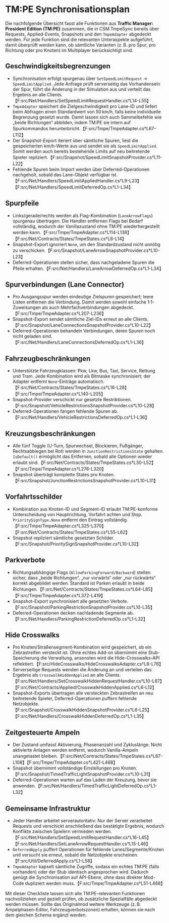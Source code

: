 # TM:PE Synchronisationsplan

Die nachfolgende Übersicht fasst alle Funktionen aus **Traffic Manager: President Edition (TM:PE)** zusammen, die in CSM.TmpeSync bereits über Requests, Applied-Events, Snapshots und den `TmpeAdapter` abgedeckt werden. Für jede Funktion sind die relevanten Unteraspekte aufgeführt, damit überprüft werden kann, ob sämtliche Varianten (z. B. pro Spur, pro Richtung oder pro Knoten) im Multiplayer berücksichtigt sind.

## Geschwindigkeitsbegrenzungen
- Synchronisation erfolgt spurgenau über `SetSpeedLimitRequest` → `SpeedLimitApplied`. Jede Anfrage prüft serverseitig das Vorhandensein der Spur, führt die Änderung in der Simulation aus und verteilt das Ergebnis an alle Clients.【F:src/Net/Handlers/SetSpeedLimitRequestHandler.cs†L14-L55】
- `TmpeAdapter` speichert die Zielgeschwindigkeit pro Lane-ID und liefert beim Abfragen einen Standardwert von 50 km/h, falls keine individuelle Begrenzung gesetzt wurde. Damit lassen sich auch Sammelbefehle wie „beide Richtungen“ abbilden, indem TM:PE sie intern auf Spurkommandos herunterbricht.【F:src/Tmpe/TmpeAdapter.cs†L67-L112】
- Der Snapshot-Export iteriert über sämtliche Spuren, liest die gespeicherten km/h-Werte aus und sendet sie als `SpeedLimitApplied`. Somit werden auch bereits bestehende Limits auf neu beitretende Spieler repliziert.【F:src/Snapshot/SpeedLimitSnapshotProvider.cs†L11-L22】
- Fehlende Spuren beim Import werden über Deferred-Operationen nachgeholt, sobald das Lane-Objekt verfügbar ist.【F:src/Net/Handlers/SpeedLimitAppliedHandler.cs†L9-L23】【F:src/Net/Handlers/SpeedLimitDeferredOp.cs†L1-L34】

## Spurpfeile
- Links/gerade/rechts werden als Flag-Kombination (`LaneArrowFlags`) spurgenau übertragen. Die Handler entfernen Flags bei Bedarf vollständig, wodurch der Vanillazustand ohne TM:PE wiederhergestellt werden kann.【F:src/Tmpe/TmpeAdapter.cs†L114-L138】【F:src/Net/Contracts/States/TmpeStates.cs†L6-L14】
- Snapshot-Export ignoriert `None`, um den Standardzustand nicht unnötig zu verschicken.【F:src/Snapshot/LaneArrowSnapshotProvider.cs†L10-L23】
- Deferred-Operationen stellen sicher, dass nachgeladene Spuren die Pfeile erhalten.【F:src/Net/Handlers/LaneArrowDeferredOp.cs†L1-L34】

## Spurverbindungen (Lane Connector)
- Pro Ausgangsspur werden eindeutige Zielspuren gespeichert; leere Listen entfernen die Verbindung. Damit werden sowohl einfache 1:1-Zuweisungen als auch Mehrfachverbindungen abgedeckt.【F:src/Tmpe/TmpeAdapter.cs†L207-L236】
- Snapshot-Export sendet sämtliche Ziel-IDs erneut an alle Clients.【F:src/Snapshot/LaneConnectionsSnapshotProvider.cs†L10-L22】
- Deferred-Operationen behandeln Verbindungen, deren Spuren noch nicht geladen sind.【F:src/Net/Handlers/LaneConnectionsDeferredOp.cs†L1-L36】

## Fahrzeugbeschränkungen
- Unterstützte Fahrzeugklassen: Pkw, Lkw, Bus, Taxi, Service, Rettung und Tram. Jede Kombination wird als Bitmaske synchronisiert; der Adapter entfernt `None`-Einträge automatisch.【F:src/Net/Contracts/States/TmpeStates.cs†L16-L28】【F:src/Tmpe/TmpeAdapter.cs†L140-L205】
- Snapshot-Provider verschickt nur gesetzte Restriktionen.【F:src/Snapshot/VehicleRestrictionsSnapshotProvider.cs†L10-L28】
- Deferred-Operationen fangen fehlende Spuren ab.【F:src/Net/Handlers/VehicleRestrictionsDeferredOp.cs†L1-L36】

## Kreuzungsbeschränkungen
- Alle fünf Toggle (U-Turn, Spurwechsel, Blockieren, Fußgänger, Rechtsabbiegen bei Rot) werden in `JunctionRestrictionsState` gehalten. `IsDefault()` ermöglicht das Entfernen, sobald alle Optionen wieder erlaubt sind.【F:src/Net/Contracts/States/TmpeStates.cs†L30-L52】【F:src/Tmpe/TmpeAdapter.cs†L276-L320】
- Snapshot überträgt komplette States pro Knoten.【F:src/Snapshot/JunctionRestrictionsSnapshotProvider.cs†L10-L31】

## Vorfahrtsschilder
- Kombination aus Knoten-ID und Segment-ID erlaubt TM:PE-konforme Unterscheidung von Hauptrichtung, Vorfahrt achten und Stop. `PrioritySignType.None` entfernt den Eintrag vollständig.【F:src/Tmpe/TmpeAdapter.cs†L325-L370】【F:src/Net/Contracts/States/TmpeStates.cs†L55-L62】
- Snapshot repliziert sämtliche gesetzten Schilder.【F:src/Snapshot/PrioritySignSnapshotProvider.cs†L10-L32】

## Parkverbote
- Richtungsabhängige Flags (`AllowParkingForward/Backward`) stellen sicher, dass „beide Richtungen“, „nur vorwärts“ oder „nur rückwärts“ korrekt abgebildet werden. Standard ist Parken erlaubt in beide Richtungen.【F:src/Net/Contracts/States/TmpeStates.cs†L64-L85】【F:src/Tmpe/TmpeAdapter.cs†L372-L419】
- Snapshot-Export synchronisiert alle gesetzten Verbote.【F:src/Snapshot/ParkingRestrictionSnapshotProvider.cs†L10-L35】
- Deferred-Operationen decken nachladende Segmente ab.【F:src/Net/Handlers/ParkingRestrictionDeferredOp.cs†L1-L32】

## Hide Crosswalks
- Pro Knoten/Straßensegment-Kombination wird gespeichert, ob ein Zebrastreifen versteckt ist. Ohne echtes Add-on übernimmt eine Stub-Speicherung die Verwaltung, ansonsten wird die Hide-Crosswalks-API reflektiert.【F:src/HideCrosswalks/HideCrosswalksAdapter.cs†L8-L76】
- Serverseitige Requests wenden die Änderung an und verteilen das Ergebnis als `CrosswalkHiddenApplied` an alle Clients.【F:src/Net/Handlers/SetCrosswalkHiddenRequestHandler.cs†L10-L67】【F:src/Net/Contracts/Applied/CrosswalkHiddenApplied.cs†L6-L12】
- Snapshot-Exports übertragen alle versteckten Zebrastreifen an neu beitretende Spieler, Deferred-Operationen puffern fehlende Netzobjekte.【F:src/Snapshot/CrosswalkHiddenSnapshotProvider.cs†L6-L25】【F:src/Net/Handlers/CrosswalkHiddenDeferredOp.cs†L1-L35】

## Zeitgesteuerte Ampeln
- Der Zustand umfasst Aktivierung, Phasenanzahl und Zykluslänge. Nicht aktivierte Anlagen werden entfernt, wodurch Vanilla-Ampeln unangetastet bleiben.【F:src/Net/Contracts/States/TmpeStates.cs†L87-L108】【F:src/Tmpe/TmpeAdapter.cs†L421-L468】
- Snapshot übernimmt vollständige Einstellungen pro Knoten.【F:src/Snapshot/TimedTrafficLightSnapshotProvider.cs†L10-L31】
- Deferred-Operationen warten auf das Laden der Kreuzung, bevor sie anwenden.【F:src/Net/Handlers/TimedTrafficLightDeferredOp.cs†L1-L32】

## Gemeinsame Infrastruktur
- Jeder Handler arbeitet serverautoritativ: Nur der Server verarbeitet Requests und verschickt anschließend das bestätigte Ergebnis, wodurch Konflikte zwischen Spielern vermieden werden.【F:src/Net/Handlers/SetSpeedLimitRequestHandler.cs†L16-L45】【F:src/Net/Handlers/SetLaneArrowRequestHandler.cs†L15-L46】
- `DeferredApply` puffert Operationen für fehlende Lanes/Segmente/Knoten und versucht sie erneut, sobald die Netzobjekte erscheinen.【F:src/Util/DeferredApply.cs†L1-L58】
- `TmpeAdapter` kapselt sämtliche Zugriffe, sodass ein echtes TM:PE (falls vorhanden) oder der Stub identisch angesprochen wird. Dadurch genügt die Synchronisation auf API-Ebene, ohne dass direkter Mod-Code dupliziert werden muss.【F:src/Tmpe/TmpeAdapter.cs†L51-L468】

Mit dieser Checkliste lassen sich alle TM:PE-relevanten Funktionen nachvollziehen und gezielt prüfen, ob zusätzliche Spezialfälle abgedeckt werden müssen. Sollte das Originalmod weitere Werkzeuge (z. B. Ampelphasen-Editor, Fahrzeugverbotszonen) erhalten, können sie nach dem gleichen Schema ergänzt werden.
